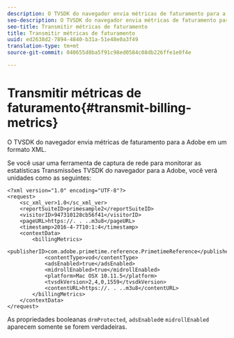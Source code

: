 ```yaml
---
description: O TVSDK do navegador envia métricas de faturamento para a Adobe em um formato XML.
seo-description: O TVSDK do navegador envia métricas de faturamento para a Adobe em um formato XML.
seo-title: Transmitir métricas de faturamento
title: Transmitir métricas de faturamento
uuid: ed2638d2-7894-4840-b31a-51e48e0a3f49
translation-type: tm+mt
source-git-commit: 040655d8ba5f91c98ed0584c08db226ffe1e0f4e

---
```



# Transmitir métricas de faturamento{#transmit-billing-metrics}

O TVSDK do navegador envia métricas de faturamento para a Adobe em um formato XML.

<!--<a id="example_13ABDB1CC0B549968A534765378DA3A0"></a>-->

Se você usar uma ferramenta de captura de rede para monitorar as estatísticas Transmissões TVSDK do navegador para a Adobe, você verá unidades como as seguintes:

```
<?xml version="1.0" encoding="UTF-8"?>
<request>
    <sc_xml_ver>1.0</sc_xml_ver>
    <reportSuiteID>primesample2</reportSuiteID>
    <visitorID>947310128cb56f41</visitorID>
    <pageURL>https://. . ..m3u8</pageURL>
    <timestamp>2016-4-7T10:1:4</timestamp>
    <contextData>
        <billingMetrics>
            <publisherID>com.adobe.primetime.reference.PrimetimeReference</publisherID>
            <contentType>vod</contentType>
            <adsEnabled>true</adsEnabled>
            <midrollEnabled>true</midrollEnabled>
            <platform>Mac OSX 10.11.5</platform>
            <tvsdkVersion>2,4,0,1559</tvsdkVersion>
            <contentURL>https://. . ..m3u8</contentURL>
        </billingMetrics>
    </contextData>
</request>
```

As propriedades booleanas `drmProtected`, `adsEnabled`e `midrollEnabled` aparecem somente se forem verdadeiras.